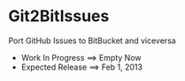 Git2BitIssues
=============

Port GitHub Issues to BitBucket and viceversa

* Work In Progress ==> Empty Now
* Expected Release ==> Feb 1, 2013
